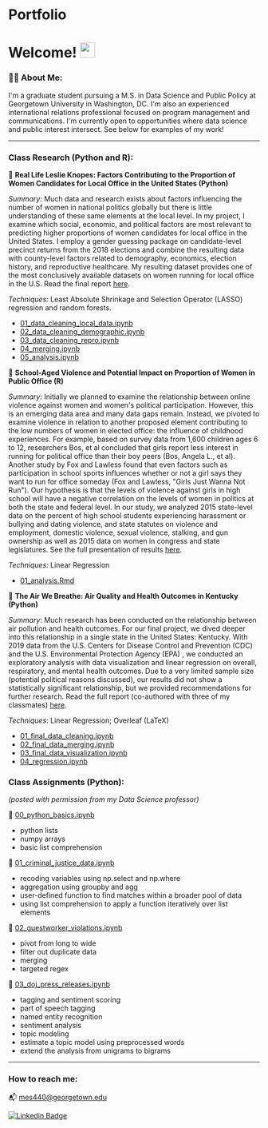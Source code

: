 # Portfolio

<h1>
 Welcome!
  <img src="https://media.giphy.com/media/hvRJCLFzcasrR4ia7z/giphy.gif" width="30px"/>
</h1>

### :woman_technologist: About Me:

I'm a graduate student pursuing a M.S. in Data Science and Public Policy at Georgetown University in Washington, DC. I'm also an experienced international relations professional focused on program management and communications. I'm currently open to opportunities where data science and public interest intersect. See below for examples of my work!

---

### Class Research (Python and R):

📘 **Real Life Leslie Knopes: Factors Contributing to the Proportion of Women Candidates for Local Office in the United States (Python)**

*Summary:* Much data and research exists about factors influencing the number of women in national politics globally but there is little understanding of these same elements at the local level. In my project, I examine which social, economic, and political factors are most relevant to predicting higher proportions of women candidates for local office in the United States. I employ a gender guessing package on candidate-level precinct returns from the 2018 elections and combine the resulting data with county-level factors related to demography, economics, election history, and reproductive healthcare. My resulting dataset provides one of the most conclusively available datasets on women running for local office in the U.S. Read the final report [here](https://github.com/Mag-Sul/Portfolio/blob/main/class_research/Real%20Life%20Leslie%20Knopes/Real%20Life%20Leslie%20Knopes_%20Factors%20Contributing%20to%20the%20Proportion%20of%20Women%20Candidates%20for%20Local%20Office%20in%20the%20United%20States%20-%20Sullivan.pdf). 

*Techniques:* Least Absolute Shrinkage and Selection Operator (LASSO) regression and random forests. 

- [01_data_cleaning_local_data.ipynb](https://github.com/Mag-Sul/Portfolio/blob/main/class_research/Real%20Life%20Leslie%20Knopes/01_data_cleaning_local_data.ipynb)
- [02_data_cleaning_demographic.ipynb](https://github.com/Mag-Sul/Portfolio/blob/main/class_research/Real%20Life%20Leslie%20Knopes/02_data_cleaning_demographic.ipynb)
- [03_data_cleaning_repro.ipynb](https://github.com/Mag-Sul/Portfolio/blob/main/class_research/Real%20Life%20Leslie%20Knopes/03_data_cleaning_repro.ipynb)
- [04_merging.ipynb](https://github.com/Mag-Sul/Portfolio/blob/main/class_research/Real%20Life%20Leslie%20Knopes/04_merging.ipynb)
- [05_analysis.ipynb](https://github.com/Mag-Sul/Portfolio/blob/main/class_research/Real%20Life%20Leslie%20Knopes/05_analysis.ipynb)

📘 **School-Aged Violence and Potential Impact on Proportion of Women in Public Office (R)**

*Summary:* Initially we planned to examine the relationship between online violence against women and women's political participation. However, this is an emerging data area and many data gaps remain. Instead, we pivoted to examine violence in relation to another proposed element contributing to the low numbers of women in elected office: the influence of childhood experiences. For example, based on survey data from 1,600 children ages 6 to 12, researchers Bos, et al concluded that girls report less interest in running for political office than their boy peers (Bos, Angela L., et al). Another study by Fox and Lawless found that even factors such as participation in school sports influences whether or not a girl says they want to run for office someday (Fox and Lawless, "Girls Just Wanna Not Run"). Our hypothesis is that the levels of violence against girls in high school will have a negative correlation on the levels of women in politics at both the state and federal level. In our study, we analyzed 2015 state-level data on the percent of high school students experiencing harassment or bullying and dating violence, and state statutes on violence and employment, domestic violence, sexual violence, stalking, and gun ownership as well as 2015 data on women in congress and state legislatures. See the full presentation of results [here](https://github.com/Mag-Sul/Portfolio/blob/main/class_research/Violence%20and%20Women%20in%20Office/final_presentation.pptx).

*Techniques:* Linear Regression

- [01_analysis.Rmd](https://github.com/Mag-Sul/Portfolio/blob/main/class_research/Violence%20and%20Women%20in%20Office/01_analysis.Rmd)

📘 **The Air We Breathe: Air Quality and Health Outcomes in Kentucky (Python)**

*Summary*: Much research has been conducted on the relationship between air pollution and health outcomes. For our final project, we dived deeper into this relationship in a single state in the United States: Kentucky. With 2019 data from the U.S. Centers for Disease Control and Prevention (CDC) and the U.S. Environmental Protection Agency (EPA) , we conducted an exploratory analysis with data visualization and linear regression on overall, respiratory, and mental health outcomes. Due to a very limited sample size (potential political reasons discussed), our results did not show a statistically significant relationship, but we provided recommendations for further research. Read the full report (co-authored with three of my classmates) [here](https://github.com/Mag-Sul/Portfolio/blob/main/class_research/The%20Air%20We%20Breathe/The%20Air%20We%20Breathe%20-%20Air%20Quality%20and%20Health%20Outcomes%20in%20KY.pdf).

*Techniques*: Linear Regression; Overleaf (LaTeX)

- [01_final_data_cleaning.ipynb](https://github.com/Mag-Sul/Portfolio/blob/main/class_research/The%20Air%20We%20Breathe/01_final_data_cleaning.ipynb)
- [02_final_data_merging.ipynb](https://github.com/Mag-Sul/Portfolio/blob/main/class_research/The%20Air%20We%20Breathe/02_final_data_merging.ipynb)
- [03_final_data_visualization.ipynb](https://github.com/Mag-Sul/Portfolio/blob/main/class_research/The%20Air%20We%20Breathe/03_final_data_visualization.ipynb)
- [04_regression.ipynb](https://github.com/Mag-Sul/Portfolio/blob/main/class_research/The%20Air%20We%20Breathe/04_regression.ipynb)

### Class Assignments (Python): 

*(posted with permission from my Data Science professor)*

:green_book: [00_python_basics.ipynb](https://github.com/Mag-Sul/Portfolio/blob/main/code/00_python_basics.ipynb)
- python lists
- numpy arrays
- basic list comprehension

:green_book: [01_criminal_justice_data.ipynb](https://github.com/Mag-Sul/Portfolio/blob/main/code/01_criminal_justice_data.ipynb)
- recoding variables using np.select and np.where
- aggregation using groupby and agg
- user-defined function to find matches within a broader pool of data
- using list comprehension to apply a function iteratively over list elements

:green_book: [02_guestworker_violations.ipynb](https://github.com/Mag-Sul/Portfolio/blob/main/code/02_guestworker_violations.ipynb)
- pivot from long to wide
- filter out duplicate data 
- merging 
- targeted regex

:green_book: [03_doj_press_releases.ipynb](https://github.com/Mag-Sul/Portfolio/blob/main/code/03_doj_press_releases.ipynb)
- tagging and sentiment scoring
- part of speech tagging
- named entity recognition
- sentiment analysis
- topic modeling
- estimate a topic model using preprocessed words
- extend the analysis from unigrams to bigrams

---
### How to reach me:

:mailbox_with_mail: [mes440@georgetown.edu](mailto:mes440@georgetown.edu?subject=[GitHub]%20Source%20Han%20Sans)

[![Linkedin Badge](https://img.shields.io/badge/-Maggie-blue?style=flat&logo=Linkedin&logoColor=white)](https://www.linkedin.com/in/mes440/)
